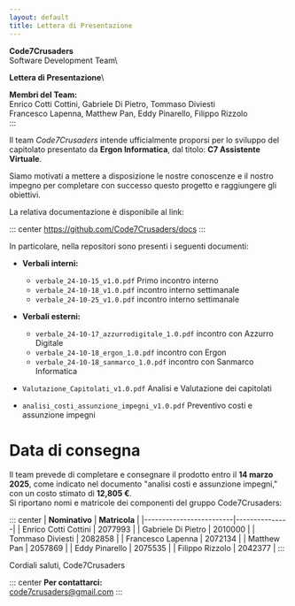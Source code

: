 ```yaml
---
layout: default
title: Lettera di Presentazione
---
```


**Code7Crusaders**\
Software Development Team\

**Lettera di Presentazione**\

**Membri del Team:**\
Enrico Cotti Cottini, Gabriele Di Pietro, Tommaso Diviesti\
Francesco Lapenna, Matthew Pan, Eddy Pinarello, Filippo Rizzolo\
:::

Il team *Code7Crusaders* intende ufficialmente proporsi per lo sviluppo del capitolato presentato da **Ergon Informatica**, dal titolo: **C7 Assistente Virtuale**.

Siamo motivati a mettere a disposizione le nostre conoscenze e il nostro impegno per completare con successo questo progetto e raggiungere gli obiettivi.

La relativa documentazione è disponibile al link:

::: center
<https://github.com/Code7Crusaders/docs>
:::

In particolare, nella repositori sono presenti i seguenti documenti:

- **Verbali interni:**
    - `verbale_24-10-15_v1.0.pdf` Primo incontro interno
    - `verbale_24-10-18_v1.0.pdf` incontro interno settimanale
    - `verbale_24-10-25_v1.0.pdf` incontro interno settimanale

- **Verbali esterni:**
    - `verbale_24-10-17_azzurrodigitale_1.0.pdf` incontro con Azzurro Digitale
    - `verbale_24-10-18_ergon_1.0.pdf` incontro con Ergon
    - `verbale_24-10-18_sanmarco_1.0.pdf` incontro con Sanmarco Informatica

- `Valutazione_Capitolati_v1.0.pdf` Analisi e Valutazione dei capitolati
- `analisi_costi_assunzione_impegni_v1.0.pdf` Preventivo costi e assunzione impegni

# Data di consegna

Il team prevede di completare e consegnare il prodotto entro il **14 marzo 2025**, come indicato nel documento "analisi costi e assunzione impegni," con un costo stimato di **12,805 €**.\
Si riportano nomi e matricole dei componenti del gruppo Code7Crusaders:

::: center
| **Nominativo**          | **Matricola** |
|-------------------------|---------------|
| Enrico Cotti Cottini    | 2077993       |
| Gabriele Di Pietro      | 2010000       |
| Tommaso Diviesti        | 2082858       |
| Francesco Lapenna       | 2072134       |
| Matthew Pan             | 2057869       |
| Eddy Pinarello          | 2075535       |
| Filippo Rizzolo         | 2042377       |
:::

Cordiali saluti, Code7Crusaders

::: center
**Per contattarci:**\
<code7crusaders@gmail.com>
:::

